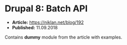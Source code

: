 # Drupal 8: Batch API

  - **Article:** <https://niklan.net/blog/192>
  - **Published:** 11.09.2018

Contains **dummy** module from the article with examples.
